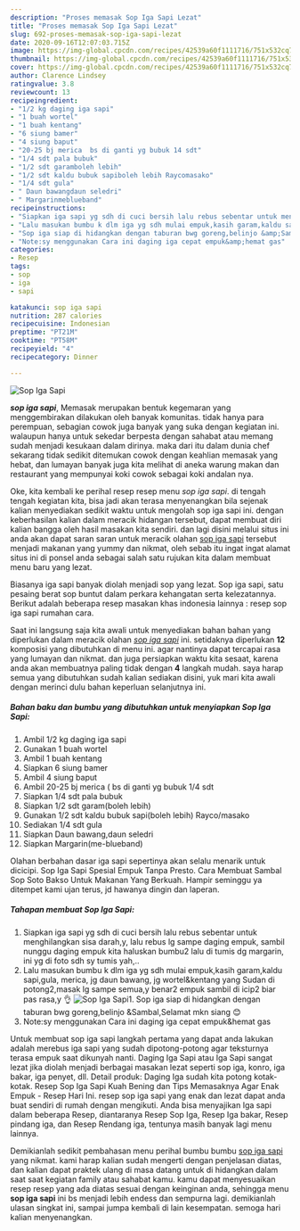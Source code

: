 ```yaml
---
description: "Proses memasak Sop Iga Sapi Lezat"
title: "Proses memasak Sop Iga Sapi Lezat"
slug: 692-proses-memasak-sop-iga-sapi-lezat
date: 2020-09-16T12:07:03.715Z
image: https://img-global.cpcdn.com/recipes/42539a60f1111716/751x532cq70/sop-iga-sapi-foto-resep-utama.jpg
thumbnail: https://img-global.cpcdn.com/recipes/42539a60f1111716/751x532cq70/sop-iga-sapi-foto-resep-utama.jpg
cover: https://img-global.cpcdn.com/recipes/42539a60f1111716/751x532cq70/sop-iga-sapi-foto-resep-utama.jpg
author: Clarence Lindsey
ratingvalue: 3.8
reviewcount: 13
recipeingredient:
- "1/2 kg daging iga sapi"
- "1 buah wortel"
- "1 buah kentang"
- "6 siung bamer"
- "4 siung baput"
- "20-25 bj merica  bs di ganti yg bubuk 14 sdt"
- "1/4 sdt pala bubuk"
- "1/2 sdt garamboleh lebih"
- "1/2 sdt kaldu bubuk sapiboleh lebih Raycomasako"
- "1/4 sdt gula"
- " Daun bawangdaun seledri"
- " Margarinmeblueband"
recipeinstructions:
- "Siapkan iga sapi yg sdh di cuci bersih lalu rebus sebentar untuk menghilangkan sisa darah,y, lalu rebus lg sampe daging empuk, sambil nunggu daging empuk kita haluskan bumbu2 lalu di tumis dg margarin, ini yg di foto sdh sy tumis yah,.."
- "Lalu masukan bumbu k dlm iga yg sdh mulai empuk,kasih garam,kaldu sapi,gula, merica, jg daun bawang, jg wortel&amp;kentang yang Sudan di potong2,masak lg sampe semua,y benar2 empuk sambil di icip2 biar pas rasa,y 👌"
- "Sop iga siap di hidangkan dengan taburan bwg goreng,belinjo &amp;Sambal,Selamat mkn siang 😊"
- "Note:sy menggunakan Cara ini daging iga cepat empuk&amp;hemat gas"
categories:
- Resep
tags:
- sop
- iga
- sapi

katakunci: sop iga sapi 
nutrition: 287 calories
recipecuisine: Indonesian
preptime: "PT21M"
cooktime: "PT58M"
recipeyield: "4"
recipecategory: Dinner

---
```



![Sop Iga Sapi](https://img-global.cpcdn.com/recipes/42539a60f1111716/751x532cq70/sop-iga-sapi-foto-resep-utama.jpg)

<b><i>sop iga sapi</i></b>, Memasak merupakan bentuk kegemaran yang menggembirakan dilakukan oleh banyak komunitas. tidak hanya para perempuan, sebagian cowok juga banyak yang suka dengan kegiatan ini. walaupun hanya untuk sekedar berpesta dengan sahabat atau memang sudah menjadi kesukaan dalam dirinya. maka dari itu dalam dunia chef sekarang tidak sedikit ditemukan cowok dengan keahlian memasak yang hebat, dan lumayan banyak juga kita melihat di aneka warung makan dan restaurant yang mempunyai koki cowok sebagai koki andalan nya.

Oke, kita kembali ke perihal resep resep menu <i>sop iga sapi</i>. di tengah tengah kegiatan kita, bisa jadi akan terasa menyenangkan bila sejenak kalian menyediakan sedikit waktu untuk mengolah sop iga sapi ini. dengan keberhasilan kalian dalam meracik hidangan tersebut, dapat membuat diri kalian bangga oleh hasil masakan kita sendiri. dan lagi disini melalui situs ini anda akan dapat saran saran untuk meracik olahan <u>sop iga sapi</u> tersebut menjadi makanan yang yummy dan nikmat, oleh sebab itu ingat ingat alamat situs ini di ponsel anda sebagai salah satu rujukan kita dalam membuat menu baru yang lezat.

Biasanya iga sapi banyak diolah menjadi sop yang lezat. Sop iga sapi, satu pesaing berat sop buntut dalam perkara kehangatan serta kelezatannya. Berikut adalah beberapa resep masakan khas indonesia lainnya : resep sop iga sapi rumahan cara.


Saat ini langsung saja kita awali untuk menyediakan bahan bahan yang diperlukan dalam meracik olahan <u><i>sop iga sapi</i></u> ini. setidaknya diperlukan <b>12</b> komposisi yang dibutuhkan di menu ini. agar nantinya dapat tercapai rasa yang lumayan dan nikmat. dan juga persiapkan waktu kita sesaat, karena anda akan membuatnya paling tidak dengan <b>4</b> langkah mudah. saya harap semua yang dibutuhkan sudah kalian sediakan disini, yuk mari kita awali dengan merinci dulu bahan keperluan selanjutnya ini.

<!--inarticleads1-->

##### Bahan baku dan bumbu yang dibutuhkan untuk menyiapkan Sop Iga Sapi:

1. Ambil 1/2 kg daging iga sapi
1. Gunakan 1 buah wortel
1. Ambil 1 buah kentang
1. Siapkan 6 siung bamer
1. Ambil 4 siung baput
1. Ambil 20-25 bj merica ( bs di ganti yg bubuk 1/4 sdt
1. Siapkan 1/4 sdt pala bubuk
1. Siapkan 1/2 sdt garam(boleh lebih)
1. Gunakan 1/2 sdt kaldu bubuk sapi(boleh lebih) Rayco/masako
1. Sediakan 1/4 sdt gula
1. Siapkan  Daun bawang,daun seledri
1. Siapkan  Margarin(me-blueband)


Olahan berbahan dasar iga sapi sepertinya akan selalu menarik untuk dicicipi. Sop Iga Sapi Spesial Empuk Tanpa Presto. Cara Membuat Sambal Sop Soto Bakso Untuk Makanan Yang Berkuah. Hampir seminggu ya ditempet kami ujan terus, jd hawanya dingin dan laperan. 

<!--inarticleads2-->

##### Tahapan membuat Sop Iga Sapi:

1. Siapkan iga sapi yg sdh di cuci bersih lalu rebus sebentar untuk menghilangkan sisa darah,y, lalu rebus lg sampe daging empuk, sambil nunggu daging empuk kita haluskan bumbu2 lalu di tumis dg margarin, ini yg di foto sdh sy tumis yah,..
1. Lalu masukan bumbu k dlm iga yg sdh mulai empuk,kasih garam,kaldu sapi,gula, merica, jg daun bawang, jg wortel&amp;kentang yang Sudan di potong2,masak lg sampe semua,y benar2 empuk sambil di icip2 biar pas rasa,y 👌
<img src="//assets-global.cpcdn.com/assets/icons/button_play-2c75c40dde080a61004c1f40b05d8f140eaff45d7e9e6481dc71c63d2e7c4909.png" alt="Sop Iga Sapi">1. Sop iga siap di hidangkan dengan taburan bwg goreng,belinjo &amp;Sambal,Selamat mkn siang 😊
1. Note:sy menggunakan Cara ini daging iga cepat empuk&amp;hemat gas


Untuk membuat sop iga sapi langkah pertama yang dapat anda lakukan adalah merebus iga sapi yang sudah dipotong-potong agar teksturnya terasa empuk saat dikunyah nanti. Daging Iga Sapi atau Iga Sapi sangat lezat jika diolah menjadi berbagai masakan lezat seperti sop iga, konro, iga bakar, iga penyet, dll. Detail produk: Daging Iga sudah kita potong kotak-kotak. Resep Sop Iga Sapi Kuah Bening dan Tips Memasaknya Agar Enak Empuk - Resep Hari Ini. resep sop iga sapi yang enak dan lezat dapat anda buat sendiri di rumah dengan mengikuti. Anda bisa menyajikan Iga sapi dalam beberapa Resep, diantaranya Resep Sop Iga, Resep Iga bakar, Resep pindang iga, dan Resep Rendang iga, tentunya masih banyak lagi menu lainnya. 

Demikianlah sedikit pembahasan menu perihal bumbu bumbu <u>sop iga sapi</u> yang nikmat. kami harap kalian sudah mengerti dengan penjelasan diatas, dan kalian dapat praktek ulang di masa datang untuk di hidangkan dalam saat saat kegiatan family atau sahabat kamu. kamu dapat menyesuaikan resep resep yang ada diatas sesuai dengan keinginan anda, sehingga menu <b>sop iga sapi</b> ini bs menjadi lebih endess dan sempurna lagi. demikianlah ulasan singkat ini, sampai jumpa kembali di lain kesempatan. semoga hari kalian menyenangkan.
